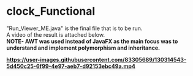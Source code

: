 # clock_Functional
"Run_Viewer_ME.java" is the final file that is to be run.</br>
A video of the result is attached below.</br>
<b>NOTE- AWT was used instead of JavaFX as the main focus was to understand and implement polymorphism and inheritance. 

https://user-images.githubusercontent.com/83305689/130314543-5d450c25-6f99-4e97-aeb7-d92153ebc49a.mp4
